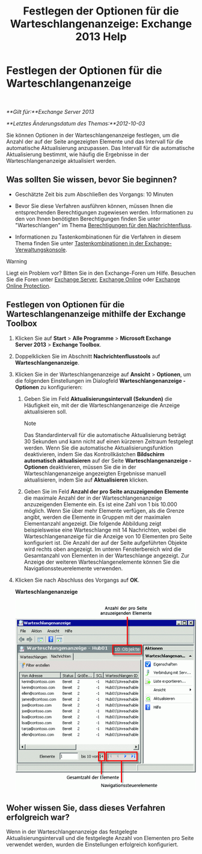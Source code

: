 ﻿---
title: 'Festlegen der Optionen für die Warteschlangenanzeige: Exchange 2013 Help'
TOCTitle: Festlegen der Optionen für die Warteschlangenanzeige
ms:assetid: 03a9134c-0714-4c13-b286-92bccc7ec05e
ms:mtpsurl: https://technet.microsoft.com/de-de/library/Aa995934(v=EXCHG.150)
ms:contentKeyID: 50474958
ms.date: 04/24/2018
mtps_version: v=EXCHG.150
ms.translationtype: HT
---

# Festlegen der Optionen für die Warteschlangenanzeige

 

_**Gilt für:**Exchange Server 2013_

_**Letztes Änderungsdatum des Themas:**2012-10-03_

Sie können Optionen in der Warteschlangenanzeige festlegen, um die Anzahl der auf der Seite angezeigten Elemente und das Intervall für die automatische Aktualisierung anzupassen. Das Intervall für die automatische Aktualisierung bestimmt, wie häufig die Ergebnisse in der Warteschlangenanzeige aktualisiert werden.

## Was sollten Sie wissen, bevor Sie beginnen?

  - Geschätzte Zeit bis zum Abschließen des Vorgangs: 10 Minuten

  - Bevor Sie diese Verfahren ausführen können, müssen Ihnen die entsprechenden Berechtigungen zugewiesen werden. Informationen zu den von Ihnen benötigten Berechtigungen finden Sie unter "Warteschlangen" im Thema [Berechtigungen für den Nachrichtenfluss](mail-flow-permissions-exchange-2013-help.md).

  - Informationen zu Tastenkombinationen für die Verfahren in diesem Thema finden Sie unter [Tastenkombinationen in der Exchange-Verwaltungskonsole](keyboard-shortcuts-in-the-exchange-admin-center-exchange-online-protection-help.md).


> [!WARNING]
> Liegt ein Problem vor? Bitten Sie in den Exchange-Foren um Hilfe. Besuchen Sie die Foren unter <A href="https://go.microsoft.com/fwlink/p/?linkid=60612">Exchange Server</A>, <A href="https://go.microsoft.com/fwlink/p/?linkid=267542">Exchange Online</A> oder <A href="https://go.microsoft.com/fwlink/p/?linkid=285351">Exchange Online Protection</A>.



## Festlegen von Optionen für die Warteschlangenanzeige mithilfe der Exchange Toolbox

1.  Klicken Sie auf **Start** \> **Alle Programme** \> **Microsoft Exchange Server 2013** \> **Exchange Toolbox**.

2.  Doppelklicken Sie im Abschnitt **Nachrichtenflusstools** auf **Warteschlangenanzeige**.

3.  Klicken Sie in der Warteschlangenanzeige auf **Ansicht** \> **Optionen**, um die folgenden Einstellungen im Dialogfeld **Warteschlangenanzeige - Optionen** zu konfigurieren:
    
    1.  Geben Sie im Feld **Aktualisierungsintervall (Sekunden)** die Häufigkeit ein, mit der die Warteschlangenanzeige die Anzeige aktualisieren soll.
        

        > [!NOTE]
        > Das Standardintervall für die automatische Aktualisierung beträgt 30&nbsp;Sekunden und kann nicht auf einen kürzeren Zeitraum festgelegt werden. Wenn Sie die automatische Aktualisierungsfunktion deaktivieren, indem Sie das Kontrollkästchen <STRONG>Bildschirm automatisch aktualisieren</STRONG> auf der Seite <STRONG>Warteschlangenanzeige - Optionen</STRONG> deaktivieren, müssen Sie die in der Warteschlangenanzeige angezeigten Ergebnisse manuell aktualisieren, indem Sie auf <STRONG>Aktualisieren</STRONG> klicken.

    
    2.  Geben Sie im Feld **Anzahl der pro Seite anzuzeigenden Elemente** die maximale Anzahl der in der Warteschlangenanzeige anzuzeigenden Elemente ein. Es ist eine Zahl von 1 bis 10.000 möglich. Wenn Sie über mehr Elemente verfügen, als die Grenze angibt, werden die Elemente in Gruppen mit der maximalen Elementanzahl angezeigt. Die folgende Abbildung zeigt beispielsweise eine Warteschlange mit 14 Nachrichten, wobei die Warteschlangenanzeige für die Anzeige von 10 Elementen pro Seite konfiguriert ist. Die Anzahl der auf der Seite aufgeführten Objekte wird rechts oben angezeigt. Im unteren Fensterbereich wird die Gesamtanzahl von Elementen in der Warteschlange angezeigt. Zur Anzeige der weiteren Warteschlangenelemente können Sie die Navigationssteuerelemente verwenden.

4.  Klicken Sie nach Abschluss des Vorgangs auf **OK**.
    
    **Warteschlangenanzeige**
    
    ![Warteschlangenanzeige mit einer Anzahl von Elementen, die über dem Grenzwert liegt](images/Aa995934.e82196e6-002a-4e9e-823d-b244b0bd25e2(EXCHG.150).gif "Warteschlangenanzeige mit einer Anzahl von Elementen, die über dem Grenzwert liegt")  

## Woher wissen Sie, dass dieses Verfahren erfolgreich war?

Wenn in der Warteschlangenanzeige das festgelegte Aktualisierungsintervall und die festgelegte Anzahl von Elementen pro Seite verwendet werden, wurden die Einstellungen erfolgreich konfiguriert.

